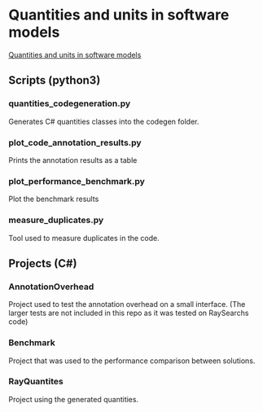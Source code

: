 # Quantities and units in software models

[Quantities and units in software models](https://kth.diva-portal.org/smash/record.jsf?pid=diva2%3A1535952&dswid=-399)

## Scripts (python3)
### quantities_codegeneration.py
Generates C# quantities classes into the codegen folder.

### plot_code_annotation_results.py
Prints the annotation results as a table

### plot_performance_benchmark.py
Plot the benchmark results

### measure_duplicates.py
Tool used to measure duplicates in the code.

## Projects (C\#)
### AnnotationOverhead
Project used to test the annotation overhead on a small interface. (The larger tests are not included in this repo as it was tested on RaySearchs code)

### Benchmark
Project that was used to the performance comparison between solutions.

### RayQuantites
Project using the generated quantities.
